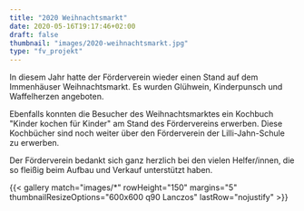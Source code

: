 ```yaml
---
title: "2020 Weihnachtsmarkt"
date: 2020-05-16T19:17:46+02:00
draft: false
thumbnail: "images/2020-weihnachtsmarkt.jpg"
type: "fv_projekt"
---
```

In diesem Jahr hatte der Förderverein wieder einen Stand auf dem Immenhäuser Weihnachtsmarkt. Es wurden Glühwein, Kinderpunsch und Waffelherzen angeboten.

Ebenfalls konnten die Besucher des Weihnachtsmarktes ein Kochbuch "Kinder kochen für Kinder" am Stand des Fördervereins erwerben. Diese Kochbücher sind noch weiter über den Förderverein der Lilli-Jahn-Schule zu erwerben.

Der Förderverein bedankt sich ganz herzlich bei den vielen Helfer/innen, die so fleißig beim Aufbau und Verkauf unterstützt haben.

{{< gallery match="images/*" rowHeight="150" margins="5" thumbnailResizeOptions="600x600 q90 Lanczos" lastRow="nojustify" >}}